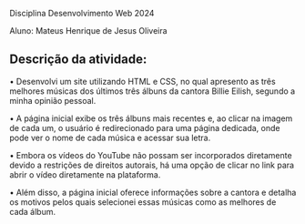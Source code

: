 Disciplina Desenvolvimento Web 2024

Aluno: Mateus Henrique de Jesus Oliveira

## Descrição da atividade:

• Desenvolvi um site utilizando HTML e CSS, no qual apresento as três melhores 
músicas dos últimos três álbuns da cantora Billie Eilish, segundo a minha opinião pessoal.

• A página inicial exibe os três álbuns mais recentes e, ao clicar na imagem de cada um,
o usuário é redirecionado para uma página dedicada, onde pode ver o nome de cada música e acessar sua letra.

• Embora os vídeos do YouTube não possam ser incorporados diretamente devido a restrições de direitos autorais,
há uma opção de clicar no link para abrir o vídeo diretamente na plataforma. 

• Além disso, a página inicial oferece informações sobre a cantora e detalha os motivos pelos quais selecionei
essas músicas como as melhores de cada álbum.
